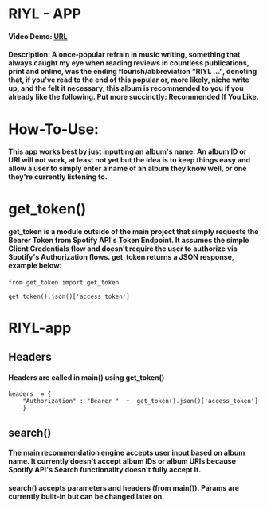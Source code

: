 # RIYL - APP

#### Video Demo: [URL](https://youtu.be/pRd3YKVqwAA)

#### Description: A once-popular refrain in music writing, something that always caught my eye when reading reviews in countless publications, print and online, was the ending flourish/abbreviation "RIYL ...", denoting that, if you've read to the end of this popular or, more likely, niche write up, and the felt it necessary, this album is recommended to you if you already like the following. Put more succinctly: Recommended If You Like.



# How-To-Use:

#### This app works best by just inputting an album's name. An album ID or URI will not work, at least not yet but the idea is to keep things easy and allow a user to simply enter a name of an album they know well, or one they're currently listening to.



# get_token()

#### get_token is a module outside of the main project that simply requests the Bearer Token from Spotify API's Token Endpoint.  It assumes the simple Client Credentials flow and doesn't require the user to authorize via Spotify's Authorization flows.  get_token returns a JSON response, example below:

	from get_token import get_token

	get_token().json()['access_token']

# RIYL-app
## Headers
#### Headers are called in main() using get_token()
	headers  = {
		"Authorization" : "Bearer "  +  get_token().json()['access_token']
		}

## search()
#### The main recommendation engine accepts user input based on album name.  It currently doesn't accept album IDs or album URIs because Spotify API's Search functionality doesn't fully accept it.
#### search() accepts parameters and headers (from main()).  Params are currently built-in but can be changed later on.
